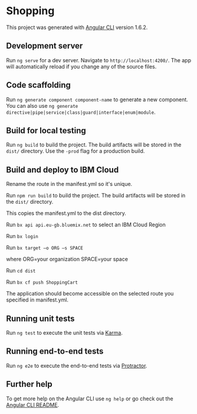 # Shopping

This project was generated with [Angular CLI](https://github.com/angular/angular-cli) version 1.6.2.

## Development server

Run `ng serve` for a dev server. Navigate to `http://localhost:4200/`. The app will automatically reload if you change any of the source files.

## Code scaffolding

Run `ng generate component component-name` to generate a new component. You can also use `ng generate directive|pipe|service|class|guard|interface|enum|module`.

## Build for local testing

Run `ng build` to build the project. The build artifacts will be stored in the `dist/` directory. Use the `-prod` flag for a production build.

## Build and deploy to IBM Cloud

Rename the route in the manifest.yml so it's unique.

Run `npm run build` to build the project. The build artifacts will be stored in the `dist/` directory. 

This copies the manifest.yml to the dist directory.

Run `bx api api.eu-gb.bluemix.net` to select an IBM Cloud Region

Run `bx login`

Run `bx target –o ORG –s SPACE`

where ORG=your organization SPACE=your space

Run `cd dist`

Run `bx cf push ShoppingCart`

The application should become accessible on the selected route you specified in manifest.yml.


## Running unit tests

Run `ng test` to execute the unit tests via [Karma](https://karma-runner.github.io).

## Running end-to-end tests

Run `ng e2e` to execute the end-to-end tests via [Protractor](http://www.protractortest.org/).

## Further help

To get more help on the Angular CLI use `ng help` or go check out the [Angular CLI README](https://github.com/angular/angular-cli/blob/master/README.md).
